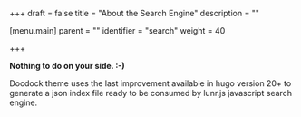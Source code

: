 +++
draft = false
title = "About the Search Engine"
description = ""

[menu.main]
parent = ""
identifier = "search"
weight = 40

+++

**Nothing to do on your side. :-)**

Docdock theme uses the last improvement available in hugo version 20+ to generate a json index file ready to be consumed by lunr.js javascript search engine.

